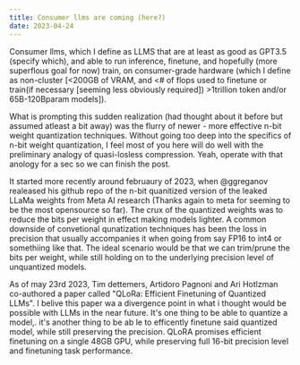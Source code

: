 ```yaml
---
title: Consumer llms are coming (here?)
date: 2023-04-24
---
```


Consumer llms, which I define as LLMS that are at least as good as GPT3.5 (specify which), and able to run inference, finetune, and hopefully (more superflous goal for now) train, on consumer-grade hardware (which I define as non-cluster [<200GB of VRAM, and <# of flops used to finetune or train(if necessary [seeming less obviously required]) >1trillion token and/or 65B-120Bparam models]).

What is prompting this sudden realization (had thought about it before but assumed atleast a bit away) was the flurry of newer - more effective n-bit weight quantization techniques. Without going too deep into the specifics of n-bit weight quantization, I feel most of you here will do well with the preliminary analogy of quasi-losless compression. Yeah, operate with that anology for a sec so we can finish the post.

It started more recently around februaury of 2023, when @ggreganov realeased his github repo of the n-bit quanitized version of the leaked LLaMa weights from Meta AI research (Thanks again to meta for seeming to be the most opensource so far). The crux of the quantized weights was to reduce the bits per weight in effect making models lighter. A common downside of convetional qunatization techniques has been the loss in precision that usually accompanies it when going from say FP16 to int4 or somethiing like that. The ideal scenario would be that we can trim/prune the bits per weight, while still holding on to the underlying precision level of unquantized models. 

As of may 23rd 2023, Tim dettemers, Artidoro Pagnoni and Ari Hotlzman co-authored a paper called "QLoRa: Efficient Finetuning of Quantized LLMs". I belive this paper wa a divergence point in what i thought would be possible with LLMs in the near future. It's one thing to be able to quantize a model,. it's another thing to be ab le to efficently finetune said quantized model, while still preserving the precision. QLoRA promises efficient finetuning on a single 48GB GPU, while preserving full 16-bit precision level and finetuning task performance. 

